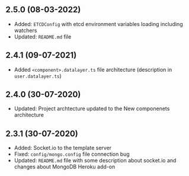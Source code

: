 ## 2.5.0 (08-03-2022)
* Added: `ETCDConfig` with etcd environment variables loading including watchers
* Updated: `README.md` file

## 2.4.1 (09-07-2021)
* Added `<component>.datalayer.ts` file architecture (description in `user.datalayer.ts`)

## 2.4.0 (30-07-2020)
* Updated: Project archtecture updated to the New componenets architecture

## 2.3.1 (30-07-2020)
* Added: Socket.io to the template server
* Fixed: `config/mongo.config` file connection bug
* Updated: `README.md` file with some description about socket.io and changes about MongoDB Heroku add-on 
